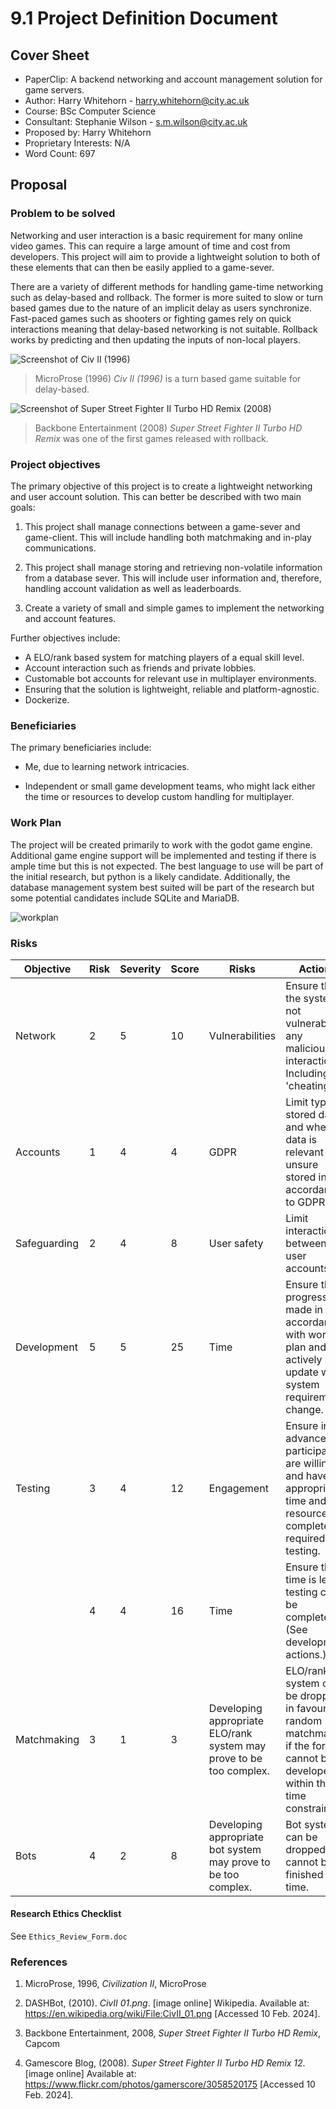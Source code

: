 # 9.1 Project Definition Document

## Cover Sheet

- PaperClip: A backend networking and account management solution for game servers.
- Author: Harry Whitehorn - <harry.whitehorn@city.ac.uk>
- Course: BSc Computer Science
- Consultant: Stephanie Wilson - <s.m.wilson@city.ac.uk>
- Proposed by: Harry Whitehorn
- Proprietary Interests: N/A
- Word Count: 697

<div class="page"/>

## Proposal

### Problem to be solved

Networking and user interaction is a basic requirement for many online video games. This can require a large amount of time and cost from developers. This project will aim to provide a lightweight solution to both of these elements that can then be easily applied to a game-sever.

There are a variety of different methods for handling game-time networking such as delay-based and rollback. The former is more suited to slow or turn based games due to the nature of an implicit delay as users synchronize. Fast-paced games such as shooters or fighting games rely on quick interactions meaning that delay-based networking is not suitable. Rollback works by predicting and then updating the inputs of non-local players.

![Screenshot of *Civ II (1996)*](Civ2.png)

> MicroProse (1996) *Civ II (1996)* is a turn based game suitable for delay-based.  

![Screenshot of *Super Street Fighter II Turbo HD Remix (2008)*](StreetFighterIITurbo.jpg)

> Backbone Entertainment (2008) *Super Street Fighter II Turbo HD Remix* was one of the first games released with rollback.  

### Project objectives

The primary objective of this project is to create a lightweight networking and user account solution. This can better be described with two main goals:

1. This project shall manage connections between a game-sever and game-client. This will include handling both matchmaking and in-play communications.

2. This project shall manage storing and retrieving non-volatile information from a database sever. This will include user information and, therefore, handling account validation as well as leaderboards.

3. Create a variety of small and simple games to implement the networking and account features.

Further objectives include:

- A ELO/rank based system for matching players of a equal skill level.
- Account interaction such as friends and private lobbies.
- Customable bot accounts for relevant use in multiplayer environments.
- Ensuring that the solution is lightweight, reliable and platform-agnostic.
- Dockerize.

### Beneficiaries

The primary beneficiaries include:

- Me, due to learning network intricacies.

- Independent or small game development teams, who might lack either the time or resources to develop custom handling for multiplayer.

### Work Plan

The project will be created primarily to work with the godot game engine. Additional game engine support will be implemented and testing if there is ample time but this is not expected. The best language to use will be part of the initial research, but python is a likely candidate. Additionally, the database management system best suited will be part of the research but some potential candidates include SQLite and MariaDB.

![workplan](WorkPlan.jpg)

### Risks

|     Objective       |     Risk    |     Severity    |     Score    |     Risks                                                                    |     Actions                                                                                                                              |
|---------------------|-------------|-----------------|--------------|------------------------------------------------------------------------------|------------------------------------------------------------------------------------------------------------------------------------------|
|     Network         |     2       |     5           |     10       |     Vulnerabilities                                                          |     Ensure that the   system is not vulnerable to any malicious interaction. Including 'cheating'.                                                        |
|     Accounts        |     1       |     4           |     4        |     GDPR                                                                     |     Limit type of   stored data and where data is relevant unsure stored in accordance to GDPR.                                          |
|     Safeguarding    |     2       |     4           |     8        |     User safety                                                              |     Limit   interactions between user accounts.                                                                                          |
|     Development     |     5       |     5           |     25       |     Time                                                                     |     Ensure that progress   is made in accordance with work plan and actively update when system requirements   change.                   |
|     Testing         |     3       |     4           |     12       |     Engagement                                                               |     Ensure in advance   that participants are willing and have the appropriate time and resources to   complete required testing.        |
|                     |     4       |     4           |     16       |     Time                                                                     |     Ensure that   time is left to testing can be completed. (See development actions.)                                                   |
|     Matchmaking     |     3       |     1           |     3        |     Developing appropriate   ELO/rank system may prove to be too complex.    |     ELO/rank   system can be dropped in favour of random matchmaking if the former cannot be   developed within the time constraints.    |
|     Bots            |     4       |     2           |     8        |     Developing appropriate   bot system may prove to be too complex.         |     Bot system   can be dropped if it cannot be finished in time.                                                                        |                                                                   |

#### Research Ethics Checklist

See `Ethics_Review_Form.doc`

### References

1. MicroProse, 1996, *Civilization II*, MicroProse

2. DASHBot, (2010). *CivII 01.png*. [image online] Wikipedia. Available at: <https://en.wikipedia.org/wiki/File:CivII_01.png> [Accessed 10 Feb. 2024].

3. Backbone Entertainment, 2008, *Super Street Fighter II Turbo HD Remix*, Capcom

4. Gamescore Blog, (2008). *Super Street Fighter II Turbo HD Remix 12*. [image online] Available at: <https://www.flickr.com/photos/gamerscore/3058520175> [Accessed 10 Feb. 2024].
